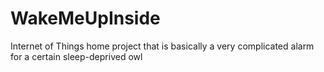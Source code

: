# WakeMeUpInside
Internet of Things home project that is basically a very complicated alarm for a certain sleep-deprived owl

